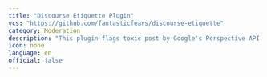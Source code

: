 ```yaml
---
title: "Discourse Etiquette Plugin"
vcs: "https://github.com/fantasticfears/discourse-etiquette"
category: Moderation
description: "This plugin flags toxic post by Google's Perspective API."
icon: none
language: en
official: false
---
```

